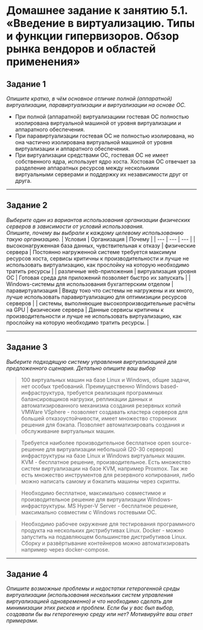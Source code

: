 # Домашнее задание к занятию 5.1. «Введение в виртуализацию. Типы и функции гипервизоров. Обзор рынка вендоров и областей применения»

## Задание 1

*Опишите кратко, в чём основное отличие полной (аппаратной) виртуализации, паравиртуализации и виртуализации на основе ОС.*

+ При полной (аппаратной) виртуализациии гостевая ОС полностью изолирована виртуальной машиной от уровня виртуализации и аппаратного обеспечения.
+ При паравиртуализации гостевая ОС не полностью изолирована, но она частично изолирована виртуальной машиной от уровня виртуализации и аппаратного обеспечения.
+ При виртуализации средствами ОС, гостевая ОС не имеет собственного ядра, использует ядро хоста. Хостовая ОС отвечает за разделение аппаратных ресурсов 
 между несколькими виртуальными серверами и поддержку их независимости друг от друга.
***

## Задание 2

*Выберите один из вариантов использования организации физических серверов в зависимости от условий использования.*  
*Опишите, почему вы выбрали к каждому целевому использованию такую организацию.*
| Условия | Организация | Почему |
| --- | --- | --- |
| высоконагруженная база данных, чувствительная к отказу | физические сервера | Постоянно нагруженной системе требуется максимум ресурсов хоста, сервисы критичны к производительности и лучше не использовать виртуализацию, как прослойку на которую необходимо тратить ресурсы |
| различные web-приложения | виртуализация уровня ОС | Готовая среда для приложений позволяет быстро их запускать  |
| Windows-системы для использования бухгалтерским отделом | паравиртуализация | Ввиду токо что системы не нагружены и их много, лучше использовать паравиртуализацию для оптимизиции ресурсов серверов |
| системы, выполняющие высокопроизводительные расчёты на GPU | физические сервера | Данные сервисы критичны к производительности и лучше не использовать виртуализацию, как прослойку на которую необходимо тратить ресурсы. |
***

## Задание 3

*Выберите подходящую систему управления виртуализацией для предложенного сценария. Детально опишите ваш выбор*
 
>100 виртуальных машин на базе Linux и Windows, общие задачи, нет особых требований. Преимущественно Windows based-инфраструктура, требуется реализация программных балансировщиков нагрузки, репликации данных и автоматизированного механизма создания резервных копий
VMWare VSphere - позволяет создавать кластера серверов для большей отказоустойчивости, имеет множество сторонних решения для бэкапа. Позволяет автоматизировать создания и обслуживание виртуальных машин.

>Требуется наиболее производительное бесплатное open source-решение для виртуализации небольшой (20-30 серверов) инфраструктуры на базе Linux и Windows виртуальных машин.
KVM - бесплатное решение, производительное. Есть множество систем виртуализации на базе KVM, например Proxmox. Так же есть множество инструментов для резервного копирования, либо можно написать самому и бэкапить машины через скрипты.

>Необходимо бесплатное, максимально совместимое и производительное решение для виртуализации Windows-инфраструктуры.
MS Hyper-V Server - бесплатное решение, максимально совместим c Windows гостевыми ОС.

>Необходимо рабочее окружение для тестирования программного продукта на нескольких дистрибутивах Linux.
Docker - можно запустить на подавляющем большинстве дистрибутивов Linux. Сборку и развёртывание контейнеров можно автоматизировать например через docker-compose.

***

## Задание 4

*Опишите возможные проблемы и недостатки гетерогенной среды виртуализации (использования нескольких систем управления виртуализацией одновременно) и что необходимо сделать для минимизации этих рисков и проблем. Если бы у вас был выбор, создавали бы вы гетерогенную среду или нет? Мотивируйте ваш ответ примерами.*
